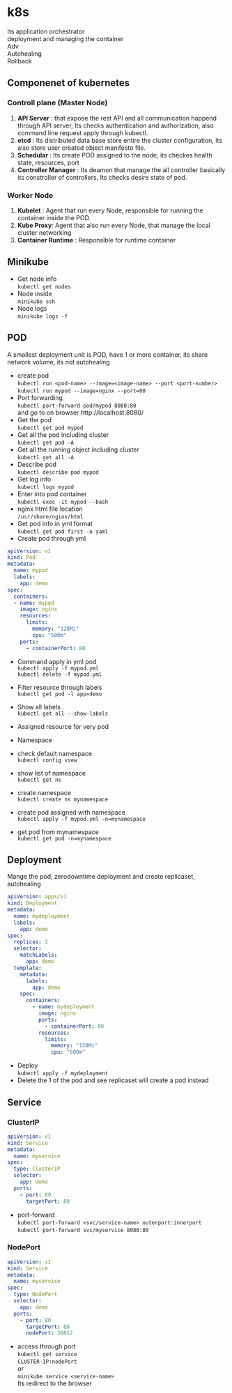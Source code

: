 # k8s

Its application orchestrator\
deployment and managing the container\
Adv\
Autohealing\
Rollback

## Componenet of kubernetes
 ### Controll plane (Master Node)
 1. **API Server** : that expose the rest API and all communication happend through API server, Its checks authentication and authorization, also command line request apply through kubectl.
 2. **etcd** : Its distributed data base store entire the cluster configuration, its also store user created object manifesto file.
 3. **Schedular** : Its create POD assigned to the node, its checkes health state, resources, port
 4. **Controller Manager** : Its deamon that manage the all controller basically its constroller of controllers, Its checks desire state of pod.
 ### Worker Node  
 1. **Kubelet** : Agent that run every Node, responsible for running the container inside the POD.
 2. **Kube Proxy**: Agent that also run every Node, that manage the local cluster networking 
 3. **Container Runtime** : Responsible for runtime container
 ## Minikube
 + Get node info\
 `kubectl get nodes`
 + Node inside\
 `minikube ssh`
 + Node logs\
  `minikube logs -f`
  
 
## POD
A smallest deployment unit is POD, have 1 or more container, its share network volume, its not autohealing
+ create pod\
`kubectl run <pod-name> --image=<image-name> --port <port-number>`\
`kubectl run mypod --image=nginx --port=80` 
+ Port forwarding\
 `kubectl port-forward pod/mypod 8080:80`\
 and go to on browser http://localhost:8080/
+ Get the pod\
`kubectl get pod mypod`
+ Get all the pod including cluster\
 `kubectl get pod -A`
+ Get all the running object including cluster\
 `kubectl get all -A` 
+ Describe pod\
`kubectl describe pod mypod`
+ Get log info\
 `kubectl logs mypod`
+ Enter into pod container\
`kubectl exec -it mypod --bash`
+ nginx html file location\
`/usr/share/nginx/html`
+ Get pod info in yml format\
`kubectl get pod first -o yaml`
+ Create pod through yml        
```yml
apiVersion: v1
kind: Pod
metadata:
  name: mypod
  labels:
    app: demo
spec:
  containers:
  - name: mypod
    image: nginx
    resources:
      limits:  
        memory: "128Mi"
        cpu: "500m"     
    ports:
      - containerPort: 80 
```
+ Command apply in yml pod\
`kubectl apply -f mypod.yml`\
`kubectl delete -f mypod.yml`
+ Filter resource through labels\
`kubectl get pod -l app=demo`
+ Show all labels\
`kubectl get all --show-labels`
+ Assigned resource for very pod

+ Namespace
+ check default namespace\
`kubectl config view`
+ show list of namespace\
`kubectl get ns`
+ create namespace\
`kubectl create ns mynamespace`
+ create pod assigned with namespace\
`kubectl apply -f mypod.yml -n=mynamespace`
+ get pod from mynamespace\
`kubectl get pod -n=mynamespace`

## Deployment
Mange the pod, zerodowntime deployment and create replicaset, autohealing
```yml
apiVersion: apps/v1
kind: Deployment
metadata:
  name: mydeployment
  labels:
    app: demo
spec:
  replicas: 1
  selector:
    matchLabels:
      app: demo
  template:
    metadata:
      labels:
        app: demo
    spec:
      containers:
        - name: mydeployment
          image: nginx
          ports:
            - containerPort: 80
          resources:
            limits:
              memory: "128Mi"
              cpu: "500m"
```
+ Deploy\
`kubectl apply -f mydeployment`
+ Delete the 1 of the pod and see replicaset will create a pod instead
## Service
### ClusterIP
```yml
apiVersion: v1
kind: Service
metadata:
  name: myservice
spec:
  type: ClusterIP
  selector:
    app: demo
  ports:
    - port: 80
      targetPort: 80 
```
+ port-forward\
`kubectl port-forward <svc/service-name> outerport:innerport`\
`kubectl port-forward svc/myservice 8080:80`
### NodePort
```yml
apiVersion: v1
kind: Service
metadata:
  name: myservice
spec:
  type: NodePort
  selector:
    app: demo
  ports:
    - port: 80
      targetPort: 80
      nodePort: 30012  
```
+ access through port\
`kubectl get service`\
`CLUSTER-IP:nodePort`\
or\
`minikube service <service-name>`\
Its redirect to the browser

